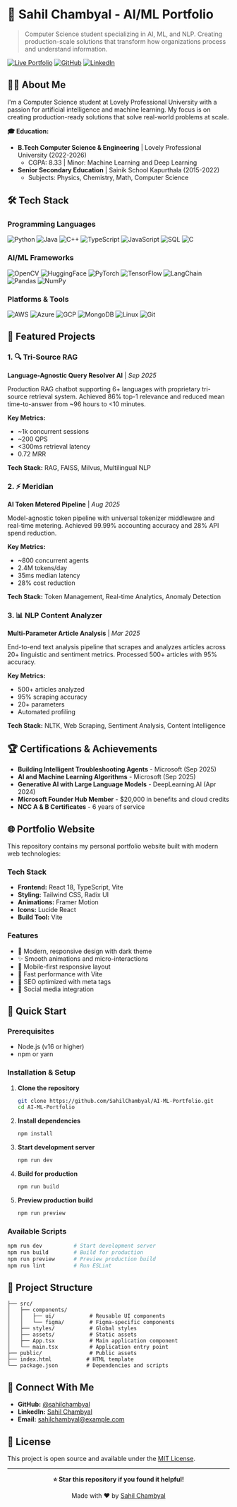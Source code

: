 
# 🚀 Sahil Chambyal - AI/ML Portfolio

> Computer Science student specializing in AI, ML, and NLP. Creating production-scale solutions that transform how organizations process and understand information.

[![Live Portfolio](https://img.shields.io/badge/Live-Portfolio-blue?style=for-the-badge)](https://sahilchambyal.github.io/AI-ML-Portfolio/)
[![GitHub](https://img.shields.io/badge/GitHub-sahilchambyal-black?style=for-the-badge&logo=github)](https://github.com/sahilchambyal)
[![LinkedIn](https://img.shields.io/badge/LinkedIn-Connect-blue?style=for-the-badge&logo=linkedin)](https://linkedin.com/in/sahilchambyal)

## 👨‍💻 About Me

I'm a Computer Science student at Lovely Professional University with a passion for artificial intelligence and machine learning. My focus is on creating production-ready solutions that solve real-world problems at scale.

**🎓 Education:**
- **B.Tech Computer Science & Engineering** | Lovely Professional University (2022-2026)
  - CGPA: 8.33 | Minor: Machine Learning and Deep Learning
- **Senior Secondary Education** | Sainik School Kapurthala (2015-2022)
  - Subjects: Physics, Chemistry, Math, Computer Science

## 🛠️ Tech Stack

### Programming Languages
![Python](https://img.shields.io/badge/Python-3776AB?style=flat-square&logo=python&logoColor=white)
![Java](https://img.shields.io/badge/Java-ED8B00?style=flat-square&logo=java&logoColor=white)
![C++](https://img.shields.io/badge/C++-00599C?style=flat-square&logo=c%2B%2B&logoColor=white)
![TypeScript](https://img.shields.io/badge/TypeScript-007ACC?style=flat-square&logo=typescript&logoColor=white)
![JavaScript](https://img.shields.io/badge/JavaScript-F7DF1E?style=flat-square&logo=javascript&logoColor=black)
![SQL](https://img.shields.io/badge/SQL-4479A1?style=flat-square&logo=mysql&logoColor=white)
![C](https://img.shields.io/badge/C-00599C?style=flat-square&logo=c&logoColor=white)

### AI/ML Frameworks
![OpenCV](https://img.shields.io/badge/OpenCV-27338e?style=flat-square&logo=OpenCV&logoColor=white)
![HuggingFace](https://img.shields.io/badge/🤗_Hugging_Face-FFD21E?style=flat-square)
![PyTorch](https://img.shields.io/badge/PyTorch-EE4C2C?style=flat-square&logo=pytorch&logoColor=white)
![TensorFlow](https://img.shields.io/badge/TensorFlow-FF6F00?style=flat-square&logo=tensorflow&logoColor=white)
![LangChain](https://img.shields.io/badge/🦜_LangChain-1C3C3C?style=flat-square)
![Pandas](https://img.shields.io/badge/Pandas-150458?style=flat-square&logo=pandas&logoColor=white)
![NumPy](https://img.shields.io/badge/NumPy-013243?style=flat-square&logo=numpy&logoColor=white)

### Platforms & Tools
![AWS](https://img.shields.io/badge/AWS-232F3E?style=flat-square&logo=amazon-aws&logoColor=white)
![Azure](https://img.shields.io/badge/Azure-0089D0?style=flat-square&logo=microsoft-azure&logoColor=white)
![GCP](https://img.shields.io/badge/GCP-4285F4?style=flat-square&logo=google-cloud&logoColor=white)
![MongoDB](https://img.shields.io/badge/MongoDB-4EA94B?style=flat-square&logo=mongodb&logoColor=white)
![Linux](https://img.shields.io/badge/Linux-FCC624?style=flat-square&logo=linux&logoColor=black)
![Git](https://img.shields.io/badge/Git-F05032?style=flat-square&logo=git&logoColor=white)

## 🚀 Featured Projects

### 1. 🔍 Tri-Source RAG
**Language-Agnostic Query Resolver AI** | *Sep 2025*

Production RAG chatbot supporting 6+ languages with proprietary tri-source retrieval system. Achieved 86% top-1 relevance and reduced mean time-to-answer from ~96 hours to <10 minutes.

**Key Metrics:**
- ~1k concurrent sessions
- ~200 QPS
- <300ms retrieval latency
- 0.72 MRR

**Tech Stack:** RAG, FAISS, Milvus, Multilingual NLP

### 2. ⚡ Meridian
**AI Token Metered Pipeline** | *Aug 2025*

Model-agnostic token pipeline with universal tokenizer middleware and real-time metering. Achieved 99.99% accounting accuracy and 28% API spend reduction.

**Key Metrics:**
- ~800 concurrent agents
- 2.4M tokens/day
- 35ms median latency
- 28% cost reduction

**Tech Stack:** Token Management, Real-time Analytics, Anomaly Detection

### 3. 📊 NLP Content Analyzer
**Multi-Parameter Article Analysis** | *Mar 2025*

End-to-end text analysis pipeline that scrapes and analyzes articles across 20+ linguistic and sentiment metrics. Processed 500+ articles with 95% accuracy.

**Key Metrics:**
- 500+ articles analyzed
- 95% scraping accuracy
- 20+ parameters
- Automated profiling

**Tech Stack:** NLTK, Web Scraping, Sentiment Analysis, Content Intelligence

## 🏆 Certifications & Achievements

- **Building Intelligent Troubleshooting Agents** - Microsoft (Sep 2025)
- **AI and Machine Learning Algorithms** - Microsoft (Sep 2025)
- **Generative AI with Large Language Models** - DeepLearning.AI (Apr 2024)
- **Microsoft Founder Hub Member** - $20,000 in benefits and cloud credits
- **NCC A & B Certificates** - 6 years of service

## 🌐 Portfolio Website

This repository contains my personal portfolio website built with modern web technologies:

### Tech Stack
- **Frontend:** React 18, TypeScript, Vite
- **Styling:** Tailwind CSS, Radix UI
- **Animations:** Framer Motion
- **Icons:** Lucide React
- **Build Tool:** Vite

### Features
- 🎨 Modern, responsive design with dark theme
- ✨ Smooth animations and micro-interactions
- 📱 Mobile-first responsive layout
- 🚀 Fast performance with Vite
- 🎯 SEO optimized with meta tags
- 🔗 Social media integration

## 🚀 Quick Start

### Prerequisites
- Node.js (v16 or higher)
- npm or yarn

### Installation & Setup

1. **Clone the repository**
   ```bash
   git clone https://github.com/SahilChambyal/AI-ML-Portfolio.git
   cd AI-ML-Portfolio
   ```

2. **Install dependencies**
   ```bash
   npm install
   ```

3. **Start development server**
   ```bash
   npm run dev
   ```

4. **Build for production**
   ```bash
   npm run build
   ```

5. **Preview production build**
   ```bash
   npm run preview
   ```

### Available Scripts

```bash
npm run dev          # Start development server
npm run build        # Build for production
npm run preview      # Preview production build
npm run lint         # Run ESLint
```

## 📁 Project Structure

```
├── src/
│   ├── components/
│   │   ├── ui/           # Reusable UI components
│   │   └── figma/        # Figma-specific components
│   ├── styles/           # Global styles
│   ├── assets/           # Static assets
│   ├── App.tsx           # Main application component
│   └── main.tsx          # Application entry point
├── public/               # Public assets
├── index.html           # HTML template
└── package.json         # Dependencies and scripts
```

## 🤝 Connect With Me

- **GitHub:** [@sahilchambyal](https://github.com/sahilchambyal)
- **LinkedIn:** [Sahil Chambyal](https://linkedin.com/in/sahilchambyal)
- **Email:** [sahilchambyal@example.com](mailto:sahilchambyal@example.com)

## 📄 License

This project is open source and available under the [MIT License](LICENSE).

---

<div align="center">

**⭐ Star this repository if you found it helpful!**

Made with ❤️ by [Sahil Chambyal](https://github.com/sahilchambyal)

</div>  